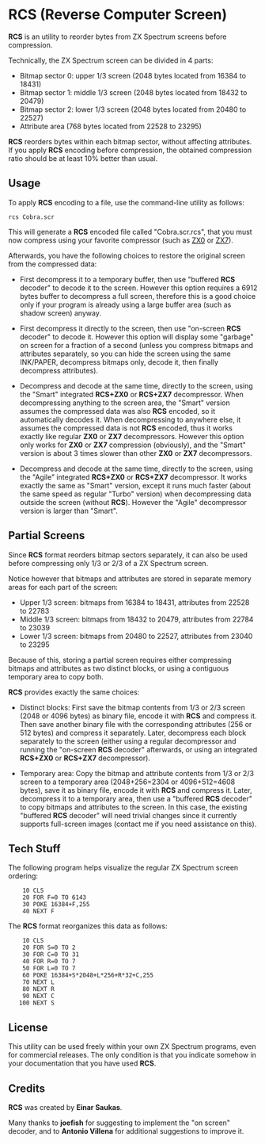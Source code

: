 # RCS (Reverse Computer Screen)

**RCS** is an utility to reorder bytes from ZX Spectrum screens before compression.

Technically, the ZX Spectrum screen can be divided in 4 parts:

* Bitmap sector 0: upper 1/3 screen (2048 bytes located from 16384 to 18431)
* Bitmap sector 1: middle 1/3 screen (2048 bytes located from 18432 to 20479)
* Bitmap sector 2: lower 1/3 screen (2048 bytes located from 20480 to 22527)
* Attribute area (768 bytes located from 22528 to 23295)

**RCS** reorders bytes within each bitmap sector, without affecting attributes. If
you apply **RCS** encoding before compression, the obtained compression ratio should
be at least 10% better than usual.


## Usage

To apply **RCS** encoding to a file, use the command-line utility as follows:

```
rcs Cobra.scr
```

This will generate a **RCS** encoded file called "Cobra.scr.rcs", that you must now
compress using your favorite compressor (such as [ZX0](https://github.com/einar-saukas/ZX0)
or [ZX7](https://spectrumcomputing.co.uk/entry/27996/ZX-Spectrum/ZX7)).

Afterwards, you have the following choices to restore the original screen from
the compressed data:

* First decompress it to a temporary buffer, then use "buffered **RCS** decoder" to
  decode it to the screen. However this option requires a 6912 bytes buffer to
  decompress a full screen, therefore this is a good choice only if your program
  is already using a large buffer area (such as shadow screen) anyway.

* First decompress it directly to the screen, then use "on-screen **RCS** decoder"
  to decode it. However this option will display some "garbage" on screen for
  a fraction of a second (unless you compress bitmaps and attributes separately,
  so you can hide the screen using the same INK/PAPER, decompress bitmaps only,
  decode it, then finally decompress attributes).

* Decompress and decode at the same time, directly to the screen, using the
  "Smart" integrated **RCS+ZX0** or **RCS+ZX7** decompressor. When decompressing
  anything to the screen area, the "Smart" version assumes the compressed data was
  also **RCS** encoded, so it automatically decodes it. When decompressing to anywhere
  else, it assumes the compressed data is not **RCS** encoded, thus it works exactly
  like regular **ZX0** or **ZX7** decompressors. However this option only works for
  **ZX0** or **ZX7** compression (obviously), and the "Smart" version is about 3 times
  slower than other **ZX0** or **ZX7** decompressors.

* Decompress and decode at the same time, directly to the screen, using the
  "Agile" integrated **RCS+ZX0** or **RCS+ZX7** decompressor. It works exactly the
  same as "Smart" version, except it runs much faster (about the same speed as regular
  "Turbo" version) when decompressing data outside the screen (without **RCS**). However
  the "Agile" decompressor version is larger than "Smart".


## Partial Screens

Since **RCS** format reorders bitmap sectors separately, it can also be used before
compressing only 1/3 or 2/3 of a ZX Spectrum screen.

Notice however that bitmaps and attributes are stored in separate memory areas
for each part of the screen:

* Upper 1/3 screen: bitmaps from 16384 to 18431, attributes from 22528 to 22783
* Middle 1/3 screen: bitmaps from 18432 to 20479, attributes from 22784 to 23039
* Lower 1/3 screen: bitmaps from 20480 to 22527, attributes from 23040 to 23295

Because of this, storing a partial screen requires either compressing bitmaps
and attributes as two distinct blocks, or using a contiguous temporary area to
copy both.

**RCS** provides exactly the same choices:

* Distinct blocks: First save the bitmap contents from 1/3 or 2/3 screen (2048
  or 4096 bytes) as binary file, encode it with **RCS** and compress it. Then save
  another binary file with the corresponding attributes (256 or 512 bytes) and
  compress it separately. Later, decompress each block separately to the screen
  (either using a regular decompressor and running the "on-screen **RCS** decoder"
  afterwards, or using an integrated **RCS+ZX0** or **RCS+ZX7** decompressor).

* Temporary area: Copy the bitmap and attribute contents from 1/3 or 2/3 screen
  to a temporary area (2048+256=2304 or 4096+512=4608 bytes), save it as binary
  file, encode it with **RCS** and compress it. Later, decompress it to a temporary
  area, then use a "buffered **RCS** decoder" to copy bitmaps and attributes to the
  screen. In this case, the existing "buffered **RCS** decoder" will need trivial
  changes since it currently supports full-screen images (contact me if you need
  assistance on this).


## Tech Stuff

The following program helps visualize the regular ZX Spectrum screen ordering:

```
    10 CLS
    20 FOR F=0 TO 6143
    30 POKE 16384+F,255
    40 NEXT F
```

The **RCS** format reorganizes this data as follows:

```
    10 CLS
    20 FOR S=0 TO 2
    30 FOR C=0 TO 31
    40 FOR R=0 TO 7
    50 FOR L=0 TO 7
    60 POKE 16384+S*2048+L*256+R*32+C,255
    70 NEXT L
    80 NEXT R
    90 NEXT C
   100 NEXT S
```


## License

This utility can be used freely within your own ZX Spectrum programs, even for
commercial releases. The only condition is that you indicate somehow in your
documentation that you have used **RCS**.


## Credits

**RCS** was created by **Einar Saukas**.

Many thanks to **joefish** for suggesting to implement the "on screen" decoder, and
  to **Antonio Villena** for additional suggestions to improve it.
